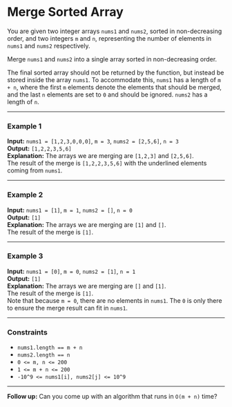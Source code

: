 # Merge Sorted Array

You are given two integer arrays `nums1` and `nums2`, sorted in non-decreasing order, and two integers `m` and `n`, representing the number of elements in `nums1` and `nums2` respectively.

Merge `nums1` and `nums2` into a single array sorted in non-decreasing order.

The final sorted array should not be returned by the function, but instead be stored inside the array `nums1`. To accommodate this, `nums1` has a length of `m + n`, where the first `m` elements denote the elements that should be merged, and the last `n` elements are set to `0` and should be ignored. `nums2` has a length of `n`.

---

### Example 1

**Input:** `nums1 = [1,2,3,0,0,0]`, `m = 3`, `nums2 = [2,5,6]`, `n = 3`  
**Output:** `[1,2,2,3,5,6]`  
**Explanation:** The arrays we are merging are `[1,2,3]` and `[2,5,6]`.  
The result of the merge is `[1,2,2,3,5,6]` with the underlined elements coming from `nums1`.

---

### Example 2

**Input:** `nums1 = [1]`, `m = 1`, `nums2 = []`, `n = 0`  
**Output:** `[1]`  
**Explanation:** The arrays we are merging are `[1]` and `[]`.  
The result of the merge is `[1]`.

---

### Example 3

**Input:** `nums1 = [0]`, `m = 0`, `nums2 = [1]`, `n = 1`  
**Output:** `[1]`  
**Explanation:** The arrays we are merging are `[]` and `[1]`.  
The result of the merge is `[1]`.  
Note that because `m = 0`, there are no elements in `nums1`. The `0` is only there to ensure the merge result can fit in `nums1`.

---

### Constraints

- `nums1.length == m + n`
- `nums2.length == n`
- `0 <= m, n <= 200`
- `1 <= m + n <= 200`
- `-10^9 <= nums1[i], nums2[j] <= 10^9`

---

**Follow up:** Can you come up with an algorithm that runs in `O(m + n)` time?
